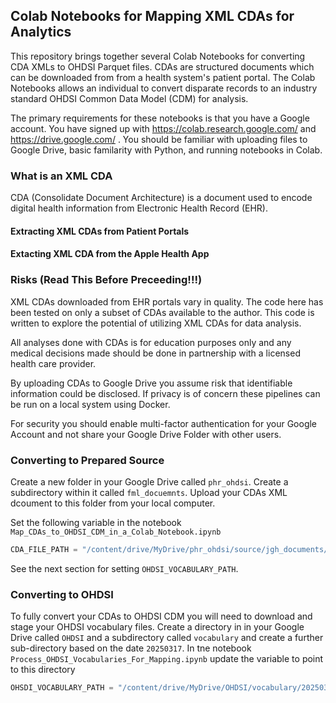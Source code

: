 ## Colab Notebooks for Mapping XML CDAs for Analytics

This repository brings together several Colab Notebooks for converting CDA XMLs to OHDSI
Parquet files. CDAs are structured documents which can be downloaded from 
from a health system's patient portal.  The Colab Notebooks allows an individual to convert 
disparate records to an industry standard OHDSI Common Data Model (CDM) for analysis.

The primary requirements for these notebooks is that you have a Google account. You have signed up 
with  https://colab.research.google.com/ and https://drive.google.com/ . You should be familiar with 
uploading files to Google Drive, basic familarity with Python, and running notebooks in Colab.

### What is an XML CDA

CDA (Consolidate Document Architecture) is a document used to encode digital health information
from Electronic Health Record (EHR).

#### Extracting XML CDAs from Patient Portals

#### Extacting XML CDA from the Apple Health App

### Risks (Read This Before Preceeding!!!)

XML CDAs downloaded from EHR portals vary in quality. The code here has been tested on only a subset
of CDAs available to the author. This code is written to explore the potential of utilizing 
XML CDAs for data analysis. 

All analyses done with CDAs is for education purposes only and any medical decisions made should be
done in partnership with a licensed health care provider.

By uploading CDAs to Google Drive you assume risk that identifiable information could be disclosed. 
If privacy is of concern these pipelines can be run on a local system using Docker. 

For security you should enable multi-factor authentication for your Google Account and not share your 
Google Drive Folder with other users. 

### Converting to Prepared Source

Create a new folder in your Google Drive called `phr_ohdsi`. Create a subdirectory within it called `fml_docuemnts`.
Upload your CDAs XML dcoument to this folder from your local computer. 

Set the following variable in the notebook `Map_CDAs_to_OHDSI_CDM_in_a_Colab_Notebook.ipynb`

```python
CDA_FILE_PATH = "/content/drive/MyDrive/phr_ohdsi/source/jgh_documents/"
```
See the next section for setting `OHDSI_VOCABULARY_PATH`.

### Converting to OHDSI 

To fully convert your CDAs to OHDSI CDM you will need to download and stage your OHDSI vocabulary files. Create a directory in
in your Google Drive called `OHDSI` and a subdirectory called `vocabulary` and create a further sub-directory based on the date `20250317`. 
In tne notebook
`Process_OHDSI_Vocabularies_For_Mapping.ipynb` update the variable to point to this directory

```python
OHSDI_VOCABULARY_PATH = "/content/drive/MyDrive/OHDSI/vocabulary/20250317/"
```
